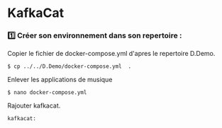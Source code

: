 
# KafkaCat 

### :one: Créer son environnement dans son repertoire :

Copier le fichier de docker-compose.yml d'apres le repertoire D.Demo.

```
$ cp ../../D.Demo/docker-compose.yml  . 
```

Enlever les applications de musique

```
$ nano docker-compose.yml
```

Rajouter kafkacat.
```
kafkacat:
```
